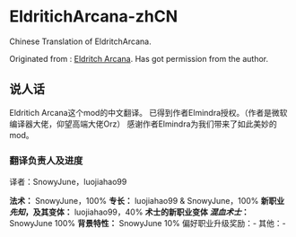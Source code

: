 # EldritichArcana-zhCN
Chinese Translation of EldritchArcana.

Originated from : [Eldritch Arcana](https://github.com/jennyem/pathfinder-mods/tree/master/EldritchArcana). Has got permission from the author.

## 说人话
Eldritich Arcana这个mod的中文翻译。
已得到作者Elmindra授权。（作者是微软编译器大佬，仰望高端大佬Orz）
感谢作者Elmindra为我们带来了如此美妙的mod。

### 翻译负责人及进度
译者：SnowyJune，luojiahao99

**法术：** SnowyJune，100%
**专长：** luojiahao99 & SnowyJune，100%
**新职业 *先知*，及其变体：** luojiahao99，40%
**术士的新职业变体 *混血术士*：** SnowyJune 100%
**背景特性：** SnowyJune 10%
偏好职业升级奖励：-
其他：-

